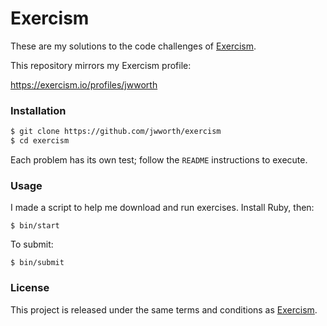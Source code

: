 # Exercism

These are my solutions to the code challenges of [Exercism](http://exercism.io).

This repository mirrors my Exercism profile:

https://exercism.io/profiles/jwworth

### Installation

```sh
$ git clone https://github.com/jwworth/exercism
$ cd exercism
```

Each problem has its own test; follow the `README` instructions to execute.

### Usage

I made a script to help me download and run exercises. Install Ruby, then:

```
$ bin/start
```

To submit:

```
$ bin/submit
```

### License

This project is released under the same terms and conditions as
[Exercism](http://exercism.io).
